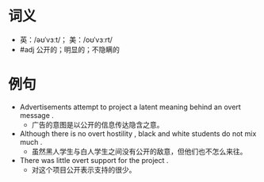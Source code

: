 # 词义
- 英：/əʊˈvɜːt/； 美：/oʊˈvɜːrt/
- #adj 公开的；明显的；不隐瞒的
# 例句
- Advertisements attempt to project a latent meaning behind an overt message .
	- 广告的意图是以公开的信息传达隐含之意。
- Although there is no overt hostility , black and white students do not mix much .
	- 虽然黑人学生与白人学生之间没有公开的敌意，但他们也不怎么来往。
- There was little overt support for the project .
	- 对这个项目公开表示支持的很少。
